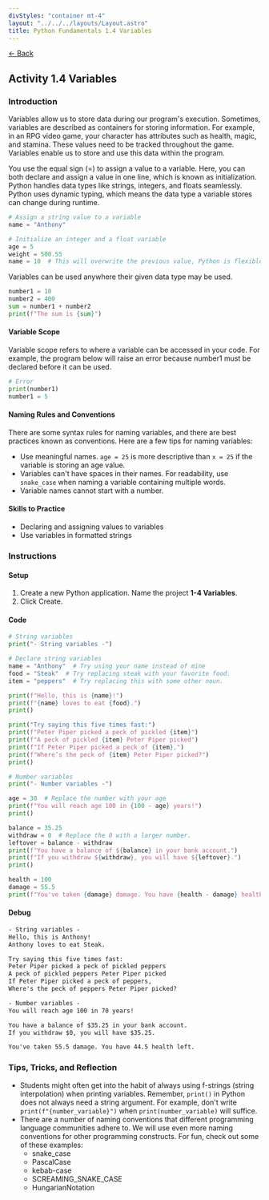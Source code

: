 ```yaml
---
divStyles: "container mt-4"
layout: "../../../layouts/Layout.astro"
title: Python Fundamentals 1.4 Variables
---
```


[← Back](/python-fundamentals/)

## Activity 1.4 Variables

### Introduction

Variables allow us to store data during our program's execution. Sometimes, variables are described as containers for storing information. For example, in an RPG video game, your character has attributes such as health, magic, and stamina. These values need to be tracked throughout the game. Variables enable us to store and use this data within the program.

You use the equal sign (=) to assign a value to a variable. Here, you can both declare and assign a value in one line, which is known as initialization. Python handles data types like strings, integers, and floats seamlessly. Python uses dynamic typing, which means the data type a variable stores can change during runtime.

```python
# Assign a string value to a variable
name = "Anthony"

# Initialize an integer and a float variable
age = 5
weight = 500.55
name = 10  # This will overwrite the previous value, Python is flexible like that
```

Variables can be used anywhere their given data type may be used.

```python
number1 = 10
number2 = 400
sum = number1 + number2
print(f"The sum is {sum}")
```

#### Variable Scope

Variable scope refers to where a variable can be accessed in your code. For example, the program below will raise an error because number1 must be declared before it can be used.

```python
# Error
print(number1)
number1 = 5
```

#### Naming Rules and Conventions

There are some syntax rules for naming variables, and there are best practices known as conventions. Here are a few tips for naming variables:

- Use meaningful names. `age = 25` is more descriptive than `x = 25` if the variable is storing an age value.
- Variables can't have spaces in their names. For readability, use `snake_case` when naming a variable containing multiple words.
- Variable names cannot start with a number.

#### Skills to Practice

- Declaring and assigning values to variables
- Use variables in formatted strings

### Instructions

#### Setup

1. Create a new Python application. Name the project **1-4 Variables**.
2. Click Create.

#### Code

```python
# String variables
print("- String variables -")

# Declare string variables
name = "Anthony"  # Try using your name instead of mine
food = "Steak"  # Try replacing steak with your favorite food.
item = "peppers"  # Try replacing this with some other noun.

print(f"Hello, this is {name}!")
print(f"{name} loves to eat {food}.")
print()

print("Try saying this five times fast:")
print(f"Peter Piper picked a peck of pickled {item}")
print(f"A peck of pickled {item} Peter Piper picked")
print(f"If Peter Piper picked a peck of {item},")
print(f"Where’s the peck of {item} Peter Piper picked?")
print()

# Number variables
print("- Number variables -")

age = 30  # Replace the number with your age
print(f"You will reach age 100 in {100 - age} years!")
print()

balance = 35.25
withdraw = 0  # Replace the 0 with a larger number.
leftover = balance - withdraw
print(f"You have a balance of ${balance} in your bank account.")
print(f"If you withdraw ${withdraw}, you will have ${leftover}.")
print()

health = 100
damage = 55.5
print(f"You've taken {damage} damage. You have {health - damage} health left.")
```

#### Debug

```txt
- String variables -
Hello, this is Anthony!
Anthony loves to eat Steak.

Try saying this five times fast:
Peter Piper picked a peck of pickled peppers
A peck of pickled peppers Peter Piper picked
If Peter Piper picked a peck of peppers,
Where's the peck of peppers Peter Piper picked?

- Number variables -
You will reach age 100 in 70 years!

You have a balance of $35.25 in your bank account.
If you withdraw $0, you will have $35.25.

You've taken 55.5 damage. You have 44.5 health left.
```

### Tips, Tricks, and Reflection

- Students might often get into the habit of always using f-strings (string interpolation) when printing variables. Remember, `print()` in Python does not always need a string argument. For example, don't write `print(f"{number_variable}")` when `print(number_variable)` will suffice.
- There are a number of naming conventions that different programming language communities adhere to. We will use even more naming conventions for other programming constructs. For fun, check out some of these examples:
    - snake_case
    - PascalCase
    - kebab-case
    - SCREAMING_SNAKE_CASE
    - HungarianNotation